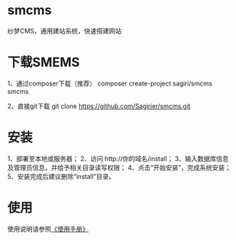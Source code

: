 # smcms
纱梦CMS，通用建站系统，快速搭建网站
# 下载SMEMS
1、通过composer下载（推荐）
   composer create-project sagiri/smcms smcms
   
2、直接git下载
   git clone https://github.com/Sagirier/smcms.git
# 安装
1、部署至本地或服务器；
2、访问 http://你的域名/install；
3、输入数据库信息及管理员信息，并给予相关目录读写权限；
4、点击“开始安装”，完成系统安装；
5、安装完成后建议删除“install”目录。
# 使用
使用说明请参照[《使用手册》](http://smcms.dmqmx.com/manual)
